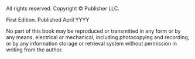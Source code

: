 All rights reserved. Copyright © Publisher LLC.

First Edition. Published April YYYY

No part of this book may be reproduced or transmitted in any form or by any means, electrical or mechanical, including photocopying and recording, or by any information storage or retrieval system without permission in writing from the author.
